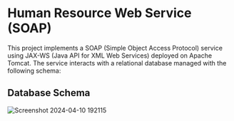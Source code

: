 # Human Resource Web Service (SOAP)
This project implements a SOAP (Simple Object Access Protocol) service using JAX-WS (Java API for XML Web Services) deployed on Apache Tomcat. The service interacts with a relational database managed with the following schema:

## Database Schema
![Screenshot 2024-04-10 192115](https://github.com/omarwaels/human-resource-SOAP/assets/85417842/9b65d576-1a3b-4180-b48c-0454c1f44096)
